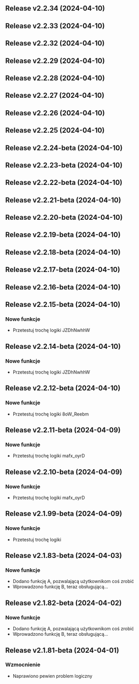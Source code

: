 ## Release v2.2.34 (2024-04-10)

## Release v2.2.33 (2024-04-10)

## Release v2.2.32 (2024-04-10)

## Release v2.2.29 (2024-04-10)

## Release v2.2.28 (2024-04-10)

## Release v2.2.27 (2024-04-10)

## Release v2.2.26 (2024-04-10)

## Release v2.2.25 (2024-04-10)

## Release v2.2.24-beta (2024-04-10)

## Release v2.2.23-beta (2024-04-10)

## Release v2.2.22-beta (2024-04-10)

## Release v2.2.21-beta (2024-04-10)

## Release v2.2.20-beta (2024-04-10)

## Release v2.2.19-beta (2024-04-10)

## Release v2.2.18-beta (2024-04-10)

## Release v2.2.17-beta (2024-04-10)

## Release v2.2.16-beta (2024-04-10)

## Release v2.2.15-beta (2024-04-10)

### Nowe funkcje

- Przetestuj trochę logiki JZDhNwhhW

## Release v2.2.14-beta (2024-04-10)

### Nowe funkcje

- Przetestuj trochę logiki JZDhNwhhW

## Release v2.2.12-beta (2024-04-10)

### Nowe funkcje

- Przetestuj trochę logiki 8oW_Reebm

## Release v2.2.11-beta (2024-04-09)

### Nowe funkcje

- Przetestuj trochę logiki mafx_oyrD

## Release v2.2.10-beta (2024-04-09)

### Nowe funkcje

- Przetestuj trochę logiki mafx_oyrD

## Release v2.1.99-beta (2024-04-09)

### Nowe funkcje

- Przetestuj trochę logiki

## Release v2.1.83-beta (2024-04-03)

### Nowe funkcje

- Dodano funkcję A, pozwalającą użytkownikom coś zrobić
- Wprowadzono funkcję B, teraz obsługującą...

## Release v2.1.82-beta (2024-04-02)

### Nowe funkcje

- Dodano funkcję A, pozwalającą użytkownikom coś zrobić
- Wprowadzono funkcję B, teraz obsługującą...

## Release v2.1.81-beta (2024-04-01)

### Wzmocnienie

- Naprawiono pewien problem logiczny
